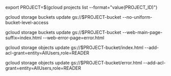 




export PROJECT=$(gcloud projects list --format="value(PROJECT_ID)")

gcloud storage buckets update gs://$PROJECT-bucket --no-uniform-bucket-level-access

gcloud storage buckets update gs://$PROJECT-bucket --web-main-page-suffix=index.html --web-error-page=error.html

gcloud storage objects update gs://$PROJECT-bucket/index.html --add-acl-grant=entity=AllUsers,role=READER

gcloud storage objects update gs://$PROJECT-bucket/error.html --add-acl-grant=entity=AllUsers,role=READER